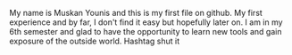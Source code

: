 My name is Muskan Younis and this is my first file on github. My first experience and by far, I don't find it easy but hopefully later on. I am in my 6th semester and glad to have the opportunity to learn new tools and gain exposure of the outside world. Hashtag shut it
